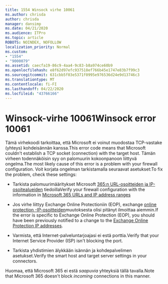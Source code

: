 ```yaml
---
title: 1554 Winsock virhe 10061
ms.author: chrisda
author: chrisda
manager: dansimp
ms.date: 04/21/2020
ms.audience: ITPro
ms.topic: article
ROBOTS: NOINDEX, NOFOLLOW
localization_priority: Normal
ms.custom:
- "1554"
- "9000079"
ms.assetid: caecfa19-86c9-4aa4-9c83-b8a974ce60b9
ms.openlocfilehash: e8f62d97efc937518ef766b45e1747e83b7f99c3
ms.sourcegitcommit: 631cbb5f03e5371f0995e976536d24e9d13746c3
ms.translationtype: MT
ms.contentlocale: fi-FI
ms.lasthandoff: 04/22/2020
ms.locfileid: "43766166"
---
```

# <a name="winsock-error-10061"></a><span data-ttu-id="17db6-102">Winsock-virhe 10061</span><span class="sxs-lookup"><span data-stu-id="17db6-102">Winsock error 10061</span></span>

<span data-ttu-id="17db6-103">Tämä virhekoodi tarkoittaa, että Microsoft ei voinut muodostaa TCP-vastake (yhteys) kohdeisännän kanssa.</span><span class="sxs-lookup"><span data-stu-id="17db6-103">This error code means that Microsoft couldn't establish a TCP socket (connection) with the target host.</span></span> <span data-ttu-id="17db6-104">Tämän virheen todennäköisin syy on palomuurin kokoonpanoon liittyvä ongelma.</span><span class="sxs-lookup"><span data-stu-id="17db6-104">The most likely cause of this error is a problem with your firewall configuration.</span></span> <span data-ttu-id="17db6-105">Voit korjata ongelman tarkistamalla seuraavat asetukset:</span><span class="sxs-lookup"><span data-stu-id="17db6-105">To fix the problem, check these settings:</span></span>

- <span data-ttu-id="17db6-106">Tarkista palomuurimääritykset Microsoft [365:n URL-osoitteiden ja IP-osoitealueiden](https://docs.microsoft.com/office365/enterprise/urls-and-ip-address-ranges) tiedoilla</span><span class="sxs-lookup"><span data-stu-id="17db6-106">Verify your firewall configuration with the information in [Microsoft 365 URLs and IP address ranges](https://docs.microsoft.com/office365/enterprise/urls-and-ip-address-ranges)</span></span>

- <span data-ttu-id="17db6-107">Jos virhe liittyy Exchange Online Protectioniin (EOP), exchange [online protection -IP-osoitteiden](https://docs.microsoft.com/office365/SecurityCompliance/eop/exchange-online-protection-ip-addresses)muutoksesta olisi pitänyt ilmoittaa aiemmin.</span><span class="sxs-lookup"><span data-stu-id="17db6-107">If the error is specific to Exchange Online Protection (EOP), you should have been previously notified to a change to the [Exchange Online Protection IP addresses](https://docs.microsoft.com/office365/SecurityCompliance/eop/exchange-online-protection-ip-addresses).</span></span>

- <span data-ttu-id="17db6-108">Varmista, että Internet-palveluntarjoajasi ei estä porttia.</span><span class="sxs-lookup"><span data-stu-id="17db6-108">Verify that your Internet Service Provider (ISP) isn't blocking the port.</span></span>

- <span data-ttu-id="17db6-109">Tarkista yhdistimien älykkään isännän ja kohdepalvelimen asetukset.</span><span class="sxs-lookup"><span data-stu-id="17db6-109">Verify the smart host and target server settings in your connectors.</span></span>

<span data-ttu-id="17db6-110">Huomaa, että Microsoft 365 ei estä *saapuvia* yhteyksiä tällä tavalla.</span><span class="sxs-lookup"><span data-stu-id="17db6-110">Note that Microsoft 365 doesn't block *incoming* connections in this manner.</span></span>
